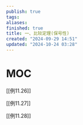 ```yaml
---
publish: true
tags: 
aliases: 
finished: true
title: 一、比较定理(保号性)
created: "2024-09-29 14:51"
updated: "2024-10-24 03:28"
---
```

# MOC

[[例11.26]]

[[例11.27]]

[[例11.28]]